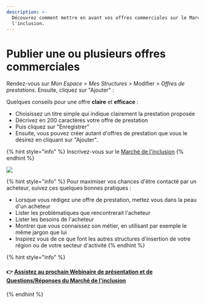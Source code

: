 ```yaml
---
description: >-
  Découvrez comment mettre en avant vos offres commerciales sur le Marché de
  l'inclusion.
---
```


# Publier une ou plusieurs offres commerciales

Rendez-vous sur _Mon Espace_ &gt; _Mes Structures_ &gt; Modifier &gt; _Offres de prestations_. Ensuite, cliquez sur "Ajouter" : 

Quelques conseils pour une offre **claire** et **efficace** :

* Choisissez un titre simple qui indique clairement la prestation proposée
* Décrivez en 200 caractères votre offre de prestation
* Puis cliquez sur "Enregistrer"
* Ensuite, vous pouvez créer autant d'offres de prestation que vous le désirez en cliquant sur "Ajouter".

{% hint style="info" %}
Inscrivez-vous sur le [Marché de l'inclusion](https://lemarche.inclusion.beta.gouv.fr/fr/inscription)
{% endhint %}

![](../../.gitbook/assets/image%20%28116%29.png)

{% hint style="info" %}
Pour maximiser vos chances d'être contacté par un acheteur, suivez ces quelques bonnes pratiques :

* Lorsque vous rédigez une offre de prestation, mettez vous dans la peau d'un acheteur
* Lister les problématiques que rencontrerait l'acheteur
* Lister les besoins de l'acheteur
* Montrer que vous connaissez son métier, en utilisant par exemple le même jargon que lui
* Inspirez vous de ce que font les autres structures d'insertion de votre région ou de votre secteur d'activité
{% endhint %}

{% hint style="info" %}
#### **👉** [Assistez au prochain Webinaire de présentation et de Questions/Réponses du Marché de l'inclusion](../../rendez-vous-webinaires/le-marche-de-linclusion.md#assistez-au-prochain-webinaire-de-presentation-de-loutil)
{% endhint %}

